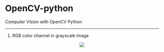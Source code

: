 # OpenCV-python
Computer Vision with OpenCV Python

---
1) RGB color channel in grayscale image

<p align="center">
  <img src="https://github.com/sabrinaMKE201073/test-html-coding/assets/95947484/79dcde8b-f47b-40f6-b485-dd3ee9424b59">
</p>

